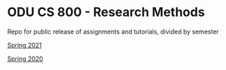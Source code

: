 # ODU CS 800 - Research Methods
Repo for public release of assignments and tutorials, divided by semester

[Spring 2021](spr21/README.md)

[Spring 2020](spr20/README.md)

